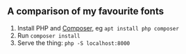 ## A comparison of my favourite fonts

1. Install PHP and [Composer](https://getcomposer.org/), eg `apt install php composer`
2. Run `composer install`
3. Serve the thing: `php -S localhost:8000`

